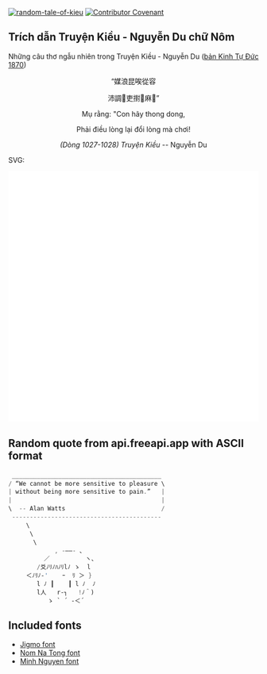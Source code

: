 [![random-tale-of-kieu](https://github.com/huuquyet/random-tale-of-kieu/actions/workflows/random-tale-of-kieu.yml/badge.svg)](https://github.com/huuquyet/random-tale-of-kieu/actions/workflows/random-tale-of-kieu.yml)
[![Contributor Covenant](https://img.shields.io/badge/Contributor%20Covenant-2.1-4baaaa.svg)](.github/CODE_OF_CONDUCT.md "Contributor Covenant 2.1")

## Trích dẫn Truyện Kiều - Nguyễn Du chữ Nôm

Những câu thơ ngẫu nhiên trong Truyện Kiều - Nguyễn Du ([bản Kinh Tự Đức 1870](https://vi.wikisource.org/wiki/Truy%E1%BB%87n_Ki%E1%BB%81u_(b%E1%BA%A3n_Kinh_T%E1%BB%B1_%C4%90%E1%BB%A9c_1870)))

<div align="center">
<!-- START_KIEU -->
      <p class="nom">“媒浪昆唉從容</p>
      <p class="nom">沛調𢚸吏𢷮𢚸麻𨔈”</p>
      <p class="quocngu">Mụ rằng: "Con hãy thong dong,</p>
      <p class="quocngu">Phải điều lòng lại đổi lòng mà chơi!</p>
      <p class="author"><i>(Dòng 1027-1028) Truyện Kiều</i> -- Nguyễn Du</p>
<!-- END_KIEU -->
</div>

SVG:

<div align="center">
  <img src="./assets/random-kieu.svg" alt="The Tale of Kieu - Nguyen Du">
</div>

## Random quote from api.freeapi.app with ASCII format

<!-- START_QUOTE -->
```rust
 __________________________________________
/ “We cannot be more sensitive to pleasure \
| without being more sensitive to pain.”   |
|                                          |
\  -- Alan Watts                           /
 ------------------------------------------
     \
      \
       \
             , -――- 、
          ／          ヽ、
        /爻ﾉﾘﾉﾊﾉﾘlﾉ ゝ  l
     ＜ﾉﾘﾉ‐'    ｰ  ﾘ ＞ }
        l ﾉ ┃    ┃ l ﾉ  ﾉ
        l人   r‐┐   !ﾉ＾)
           ゝ ` ´ ‐＜´
```
<!-- END_QUOTE -->

## Included fonts

- [Jigmo font](https://github.com/kamichikoichi/jigmo)
- [Nom Na Tong font](https://github.com/nomfoundation/font)
- [Minh Nguyen font](https://github.com/TKYKmori/Minh-Nguyen)
